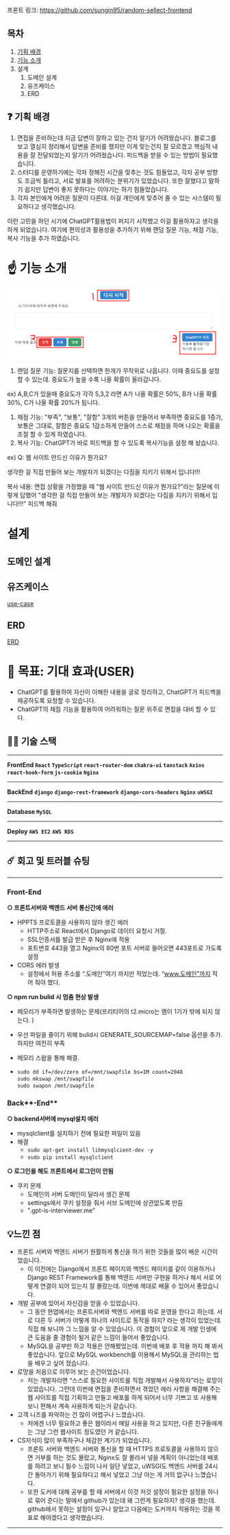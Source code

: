프론트 링크: https://github.com/sungin95/random-sellect-frontend

## 목차

1. [기획 배경](#❓-기획-배경)
2. [기능 소개](#☝️-기능-소개)
3. 설계
   1. 도메인 설계
   2. 유즈케이스
   3. ERD


## ❓ 기획 배경

1. 면접을 준비하는데 지금 답변이 잘하고 있는 건지 알기가 어려웠습니다. 블로그를 보고 열심히 정리해서 답변을 준비를 했지만 이게 맞는건지 잘 모르겠고 핵심적 내용을 잘 전달되었는지 알기가 어려웠습니다. 피드백을 받을 수 있는 방법이 필요했습니다.
2. 스터디를 운영하기에는 각자 정해진 시간을 맞추는 것도 힘들었고, 각자 공부 방향도 조금씩 틀리고, 서로 발표를 꺼려하는 분위기가 있었습니다. 또한 잘했다고 말하기 쉽지만 답변이 좋지 못하다는 이야기는 하기 힘들었습니다.
3. 각자 본인에게 어려운 질문이 다른데. 이걸 개인에게 맞추어 줄 수 있는 시스템이 필요하다고 생각했습니다.

이런 고민을 하던 시기에 ChatGPT활용법이 퍼지기 시작했고 이걸 활용하자고 생각을 하게 되었습니다. 여기에 편의성과 활용성을 추가하기 위해 랜덤 질문 기능, 채점 기능, 복사 기능을 추가 하였습니다.

# **☝️ 기능 소개**

![20230518_152515](README.assets/20230518_152515.png)

1. 랜덤 질문 기능: 질문지를 선택하면 한개가 무작위로 나옵니다. 이때 중요도를 설정할 수 있는데. 중요도가 높을 수록 나올 확률이 올라갑니다.

ex) A,B,C가 있을때 중요도가 각각 5,3,2 라면 A가 나올 확률은 50%, B가 나올 확률 30%, C가 나올 확률 20%가 됩니다.

1. 채점 기능: "부족", "보통", "잘함" 3개의 버튼을 만들어서 부족하면 중요도를 1증가, 보통은 그대로, 잘함은 중요도 1감소하게 만들어 스스로 채점을 하며 나오는 확률을 조절 할 수 있게 하였습니다.
2. 복사 기능: ChatGPT가 바로 피드백을 할 수 있도록 복사기능을 설정 해 놨습니다.

ex) Q: 웹 사이트 만드신 이유가 뭔가요?

생각한 걸 직접 만들어 보는 개발자가 되겠다는 다짐을 지키기 위해서 입니다!!!

복사 내용: 면접 상황을 가정했을 때 "웹 사이트 만드신 이유가 뭔가요?"라는 질문에 이렇게 답했어 "생각한 걸 직접 만들어 보는 개발자가 되겠다는 다짐을 지키기 위해서 입니다!!!" 피드백 해줘



# 설계

## 도메인 설계



## 유즈케이스

[use-case](https://github.com/sungin95/random-sellect-backend/blob/master/documents/use-case.svg)

## ERD

[ERD](https://github.com/sungin95/random-sellect-backend/blob/master/documents/randomQustions.svg)





# 👨 목표: 기대 효과(USER)

- ChatGPT를 활용하여 자신이 이해한 내용을 글로 정리하고, ChatGPT가 피드백을 제공하도록 요청할 수 있습니다.
- ChatGPT의 채점 기능을 활용하여 어려워하는 질문 위주로 면접을 대비 할 수 있다.

## 👨‍🔧 기술 스택

---

**FrontEnd `React` `TypeScript` `react-router-dom` `chakra-ui` `tanstack` `Axios` `react-hook-form` `js-cookie` `Nginx`**

---

**BackEnd** **`django`** **`django-rest-framework`** **`django-cors-headers`** **`Nginx`** **`uWSGI`**

---

**Database `MySQL`**

---

**Deploy `AWS EC2`** **`AWS RDS`**

---

## ☄️ 회고 및 트러블 슈팅

---

### **Front-End**

**○ 프론트서버와 백엔드 서버 통신간에 에러**

- HPPTS 프로토콜을 사용하지 않아 생긴 에러
  - HTTP주소로 React에서 Django로 데이터 요청시 거절.
  - SSL인증서를 발급 받은 후 Nginx에 적용
  - 포트번호 443을 열고 Nginx의 80번 포트 서버로 들어오면 443포트로 가도록 설정
- CORS 에러 발생
  - 설정에서 허용 주소를 “.도메인”여기 까지만 적었는데. “www.도메인”까지 적어 줘야 했다.

**○ npm run bulid 시 멈춤 현상 발생**

- 메모리가 부족하면 발생하는 문제(프리티어의 t2.micro는 램이 1기가 밖에 되지 않는다. )

- 우선 파일을 줄이기 위해 bulid시 GENERATE_SOURCEMAP=false 옵션을 추가. 하지만 여전히 부족

- 메모리 스왑을 통해 해결.

- ```
  sudo dd if=/dev/zero of=/mnt/swapfile bs=1M count=2048
  sudo mkswap /mnt/swapfile
  sudo swapon /mnt/swapfile
  ```

### Back**-End**

**○ backend서버에 mysql설치 에러**

- mysqlclient를 설치하기 전에 필요한 파일이 있음
- 해결
  - `sudo apt-get install libmysqlcient-dev -y`
  - `sudo pip install mysqlclient`

**○ 로그인을 해도 프론트에서 로그인이 안됨**

- 쿠키 문제
  - 도메인의 서버 도메인이 달라서 생긴 문제
  - settings에서 쿠키 설정을 줘서 서브 도메인에 상관없도록 만듬
  - ".gpt-is-interviewer.me”

## 💡느낀 점

- 프론트 서버와 백엔드 서버가 원활하게 통신을 하기 위한 것들을 많이 배운 시간이었습니다.
  - 이 이전에는 Django에서 프론트 페이지와 백엔드 페이지를 같이 이용하거나 Django REST Framework를 통해 백엔드 서버만 구현을 하거나 해서 서로 어떻게 연결이 되어 있는지 잘 몰랐는데. 이번에 제대로 배울 수 있어서 좋았습니다.
- 개발 공부에 있어서 자신감을 얻을 수 있었습니다.
  - 그 동안 현업에서는 프론트서버와 백엔드 서버를 따로 운영을 한다고 하는데. 서로 다른 두 서버가 어떻게 하나의 사이트로 동작을 하지? 라는 생각이 있었는데. 직접 해 보니까 그 느낌을 알 수 있었습니다. 이 경험이 앞으로 제 개발 인생에 큰 도움을 줄 경험이 될거 같은 느낌이 들어서 좋았습니다.
  - MySQL을 공부만 하고 적용은 안해봤었는데. 이번에 배포 후 적용 까지 해 봐서 좋았습니다. 앞으로 MySQL workbench를 이용해서 MySQL을 관리하는 법을 배우고 싶어 졌습니다.
- 로망을 처음으로 이루어 보는 순간이었습니다.
  - 저는 개발자라면 “스스로 필요한 사이트를 직접 개발해서 사용하자”라는 로망이 있었습니다. 그런데 이번에 면접을 준비하면서 겪었던 에러 사항을 해결해 주는 웹 사이트를 직접 기획하고 만들고 배포를 하게 되어서 너무 기쁘고 또 사용해 보니 편해서 계속 사용하게 되는거 같습니다.
- 고객 니즈를 파악하는 건 많이 어렵구나 느꼈습니다.
  - 저에겐 너무 필요하고 좋은 웹이라서 매일 사용을 하고 있지만, 다른 친구들에게는 그냥 그런 웹사이트 정도였던 거 같습니다.
- CS지식이 많이 부족하구나 체감한 계기가 되었습니다.
  - 프론트 서버와 백엔드 서버와 통신을 할 때 HTTPS 프로토콜을 사용하지 않으면 거부를 하는 것도 몰랐고, Nginx도 잘 몰라서 넣을 계획이 아니었는데 배포를 하려고 보니 필수 느낌이 나서 일단 넣었고, uWSGI도 백엔드 서버를 24시간 돌아가기 위해 필요하다고 해서 넣었고 그냥 아는 게 거의 없구나 느꼈습니다.
  - 또한 도커에 대해 공부를 할 때 서버에서 이것 저것 설정이 필요한 설정을 하나로 묶어 준다는 말에서 github가 있는데 왜 그런게 필요하지? 생각을 했는데. github에서 못하는 설정이 있구나 알았고 다음에는 도커까지 적용하는 것을 목표로 해야겠다고 생각했습니다.

---
